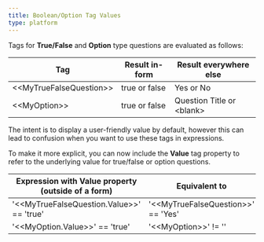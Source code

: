 ```yaml
---
title: Boolean/Option Tag Values
type: platform
---
```


Tags for **True/False** and **Option** type questions are evaluated as follows:

|Tag|Result in-form|Result everywhere else|
|---|---|---|
|&lt;&lt;MyTrueFalseQuestion&gt;&gt;|true or false|Yes or No|
|&lt;&lt;MyOption&gt;&gt;|true or false|Question Title or &lt;blank&gt;|

The intent is to display a user-friendly value by default, however this can lead to confusion when you want to use these tags in expressions.

To make it more explicit, you can now include the **Value** tag property to refer to the underlying value for true/false or option questions.

|Expression with Value property (outside of a form)|Equivalent to|
|---|---|
|&apos;&lt;&lt;MyTrueFalseQuestion.Value&gt;&gt;&apos; == &apos;true&apos;|&apos;&lt;&lt;MyTrueFalseQuestion&gt;&gt;&apos; == &apos;Yes&apos;|
|&apos;&lt;&lt;MyOption.Value&gt;&gt;&apos; == &apos;true&apos;|&apos;&lt;&lt;MyOption&gt;&gt;&apos; != &apos;&apos;|